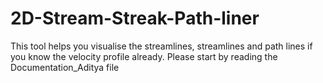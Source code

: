 # 2D-Stream-Streak-Path-liner
This tool helps you visualise the streamlines, streamlines and path lines if you know the velocity profile already. Please start by reading the Documentation_Aditya file
